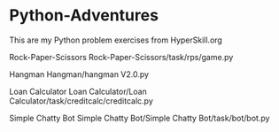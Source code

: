 # Python-Adventures

This are my Python problem exercises from HyperSkill.org

Rock-Paper-Scissors
Rock-Paper-Scissors/task/rps/game.py

Hangman
Hangman/hangman V2.0.py

Loan Calculator 
Loan Calculator/Loan Calculator/task/creditcalc/creditcalc.py

Simple Chatty Bot
Simple Chatty Bot/Simple Chatty Bot/task/bot/bot.py
